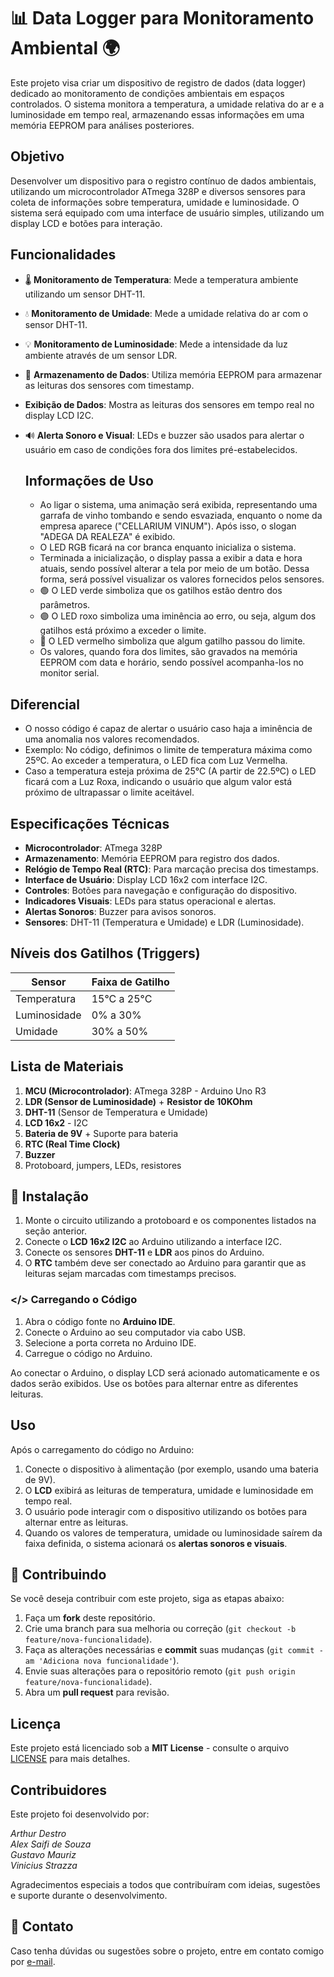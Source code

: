 # 📊 **Data Logger para Monitoramento Ambiental** 🌍

Este projeto visa criar um dispositivo de registro de dados (data logger) dedicado ao monitoramento de condições ambientais em espaços controlados. O sistema monitora a temperatura, a umidade relativa do ar e a luminosidade em tempo real, armazenando essas informações em uma memória EEPROM para análises posteriores.

## Objetivo

Desenvolver um dispositivo para o registro contínuo de dados ambientais, utilizando um microcontrolador ATmega 328P e diversos sensores para coleta de informações sobre temperatura, umidade e luminosidade. O sistema será equipado com uma interface de usuário simples, utilizando um display LCD e botões para interação.

## Funcionalidades

-  🌡️ **Monitoramento de Temperatura**: Mede a temperatura ambiente utilizando um sensor DHT-11.
- 💧 **Monitoramento de Umidade**: Mede a umidade relativa do ar com o sensor DHT-11.
- 💡 **Monitoramento de Luminosidade**: Mede a intensidade da luz ambiente através de um sensor LDR.
- 🎲 **Armazenamento de Dados**: Utiliza memória EEPROM para armazenar as leituras dos sensores com timestamp.
- **Exibição de Dados**: Mostra as leituras dos sensores em tempo real no display LCD I2C.
- 🔊 **Alerta Sonoro e Visual**: LEDs e buzzer são usados para alertar o usuário em caso de condições fora dos limites pré-estabelecidos.

  ## Informações de Uso
  - Ao ligar o sistema, uma animação será exibida, representando uma garrafa de vinho tombando e sendo esvaziada, enquanto o nome da empresa aparece ("CELLARIUM VINUM"). Após isso, o slogan "ADEGA DA REALEZA" é exibido.
  - O LED RGB ficará na cor branca enquanto inicializa o sistema.
  - Terminada a inicialização, o display passa a exibir a data e hora atuais, sendo possível alterar a tela por meio de um botão. Dessa forma, será possível visualizar os valores fornecidos pelos sensores.
  - 🟢 O LED verde simboliza que os gatilhos estão dentro dos parâmetros.
  - 🟣 O LED roxo simboliza uma iminência ao erro, ou seja, algum dos gatilhos está próximo a exceder o limite.
  - 🔴 O LED vermelho simboliza que algum gatilho passou do limite.
  - Os valores, quando fora dos limites, são gravados na memória EEPROM com data e horário, sendo possível acompanha-los no monitor serial.

## Diferencial
- O nosso código é capaz de alertar o usuário caso haja a iminência de uma anomalia nos valores recomendados.
- Exemplo: No código, definimos o limite de temperatura máxima como 25ºC. Ao exceder a temperatura, o LED fica com Luz Vermelha.
- Caso a temperatura esteja próxima de 25°C (A partir de 22.5ºC) o LED ficará com a Luz Roxa, indicando o usuário que algum valor está próximo de ultrapassar o limite aceitável.
  
## Especificações Técnicas

- **Microcontrolador**: ATmega 328P
- **Armazenamento**: Memória EEPROM para registro dos dados.
- **Relógio de Tempo Real (RTC)**: Para marcação precisa dos timestamps.
- **Interface de Usuário**: Display LCD 16x2 com interface I2C.
- **Controles**: Botões para navegação e configuração do dispositivo.
- **Indicadores Visuais**: LEDs para status operacional e alertas.
- **Alertas Sonoros**: Buzzer para avisos sonoros.
- **Sensores**: DHT-11 (Temperatura e Umidade) e LDR (Luminosidade).

## Níveis dos Gatilhos (Triggers)

| Sensor        | Faixa de Gatilho   |
|---------------|--------------------|
| Temperatura   | 15°C a 25°C        |
| Luminosidade  | 0% a 30%           |
| Umidade       | 30% a 50%          |

## Lista de Materiais

1. **MCU (Microcontrolador)**: ATmega 328P - Arduino Uno R3
2. **LDR (Sensor de Luminosidade)** + **Resistor de 10KOhm**
3. **DHT-11** (Sensor de Temperatura e Umidade)
4. **LCD 16x2** - I2C
5. **Bateria de 9V** + Suporte para bateria
6. **RTC (Real Time Clock)**
7. **Buzzer**
8. Protoboard, jumpers, LEDs, resistores

## 🔧 Instalação

1. Monte o circuito utilizando a protoboard e os componentes listados na seção anterior.
2. Conecte o **LCD 16x2 I2C** ao Arduino utilizando a interface I2C.
3. Conecte os sensores **DHT-11** e **LDR** aos pinos do Arduino.
4. O **RTC** também deve ser conectado ao Arduino para garantir que as leituras sejam marcadas com timestamps precisos.

### </> Carregando o Código

1. Abra o código fonte no **Arduino IDE**.
2. Conecte o Arduino ao seu computador via cabo USB.
3. Selecione a porta correta no Arduino IDE.
4. Carregue o código no Arduino.

Ao conectar o Arduino, o display LCD será acionado automaticamente e os dados serão exibidos. Use os botões para alternar entre as diferentes leituras.

## Uso

Após o carregamento do código no Arduino:

1. Conecte o dispositivo à alimentação (por exemplo, usando uma bateria de 9V).
2. O **LCD** exibirá as leituras de temperatura, umidade e luminosidade em tempo real.
3. O usuário pode interagir com o dispositivo utilizando os botões para alternar entre as leituras.
4. Quando os valores de temperatura, umidade ou luminosidade saírem da faixa definida, o sistema acionará os **alertas sonoros e visuais**.

## 🤝 Contribuindo

Se você deseja contribuir com este projeto, siga as etapas abaixo:
1. Faça um **fork** deste repositório.
2. Crie uma branch para sua melhoria ou correção (`git checkout -b feature/nova-funcionalidade`).
3. Faça as alterações necessárias e **commit** suas mudanças (`git commit -am 'Adiciona nova funcionalidade'`).
4. Envie suas alterações para o repositório remoto (`git push origin feature/nova-funcionalidade`).
5. Abra um **pull request** para revisão.


## Licença

Este projeto está licenciado sob a **MIT License** - consulte o arquivo [LICENSE](LICENSE) para mais detalhes.

## Contribuidores

Este projeto foi desenvolvido por:

*Arthur Destro*  
*Alex Saifi de Souza*  
*Gustavo Mauriz*  
*Vinicius Strazza*

Agradecimentos especiais a todos que contribuíram com ideias, sugestões e suporte durante o desenvolvimento.


## 📧 Contato

Caso tenha dúvidas ou sugestões sobre o projeto, entre em contato comigo por [e-mail](strazza2005@gmail.com).
